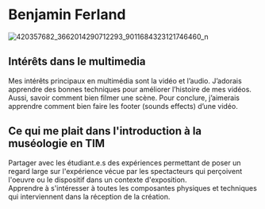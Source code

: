   # Benjamin Ferland
  
![420357682_3662014290712293_9011684323121746460_n](https://github.com/Benjamin4253/H24_V11_inspirations_Ferland/assets/142919065/d5d1e988-55b2-4c3d-adc5-2d0d95147c4f)

## **Intérêts dans le multimedia**

Mes intérêts principaux en multimédia sont la vidéo et l’audio. J’adorais apprendre des bonnes techniques pour améliorer l’histoire de mes vidéos. Aussi, savoir comment bien filmer une scène. Pour conclure, j’aimerais apprendre comment bien faire les footer (sounds effects) d’une vidéo.


## Ce qui me plait dans l'introduction à la muséologie en TIM
Partager avec les étudiant.e.s des expériences permettant de poser un regard large sur l'expérience vécue par les spectacteurs qui perçoivent l'oeuvre ou le dispositif dans un contexte d'exposition.  
Apprendre à s'intéresser à toutes les composantes physiques et techniques qui interviennent dans la réception de la création.
